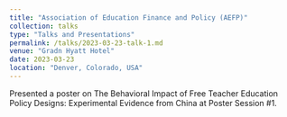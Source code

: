 ```yaml
---
title: "Association of Education Finance and Policy (AEFP)"
collection: talks
type: "Talks and Presentations"
permalink: /talks/2023-03-23-talk-1.md
venue: "Gradn Hyatt Hotel"
date: 2023-03-23
location: "Denver, Colorado, USA"
---
```

Presented a poster on The Behavioral Impact of Free Teacher Education Policy Designs: Experimental Evidence from China at Poster Session #1.
